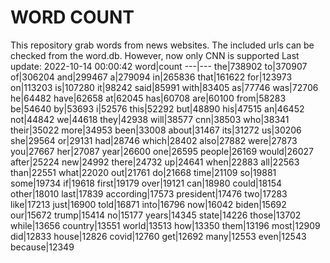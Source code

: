 # WORD COUNT
This repository grab words from news websites. The included urls can be checked from the word.db.
However, now only CNN is supported
Last update: 2022-10-14 00:00:42
word|count
---|---
the|738902
to|370907
of|306204
and|299467
a|279094
in|265836
that|161622
for|123973
on|113203
is|107280
it|98242
said|85991
with|83405
as|77746
was|72706
he|64482
have|62658
at|62045
has|60708
are|60100
from|58283
be|54640
by|53693
i|52576
this|52292
but|48890
his|47515
an|46452
not|44842
we|44618
they|42938
will|38577
cnn|38503
who|38341
their|35022
more|34953
been|33008
about|31467
its|31272
us|30206
she|29564
or|29131
had|28746
which|28402
also|27882
were|27873
you|27667
her|27087
year|26600
one|26595
people|26169
would|26027
after|25224
new|24992
there|24732
up|24641
when|22883
all|22563
than|22551
what|22020
out|21761
do|21668
time|21109
so|19881
some|19734
if|19618
first|19179
over|19121
can|18980
could|18154
other|18010
last|17839
according|17573
president|17476
two|17283
like|17213
just|16900
told|16871
into|16796
now|16042
biden|15692
our|15672
trump|15414
no|15177
years|14345
state|14226
those|13702
while|13656
country|13551
world|13513
how|13350
them|13196
most|12909
did|12833
house|12826
covid|12760
get|12692
many|12553
even|12543
because|12349
